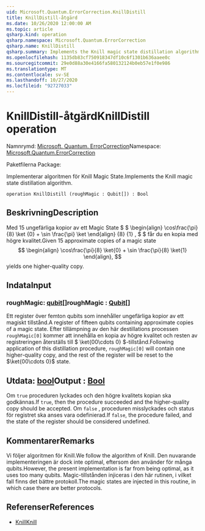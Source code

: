 ```yaml
---
uid: Microsoft.Quantum.ErrorCorrection.KnillDistill
title: KnillDistill-åtgärd
ms.date: 10/26/2020 12:00:00 AM
ms.topic: article
qsharp.kind: operation
qsharp.namespace: Microsoft.Quantum.ErrorCorrection
qsharp.name: KnillDistill
qsharp.summary: Implements the Knill magic state distillation algorithm.
ms.openlocfilehash: 1135db83cf750918347df10c6f1301b636aaee0c
ms.sourcegitcommit: 29e0d88a30e4166fa580132124b0eb57e1f0e986
ms.translationtype: MT
ms.contentlocale: sv-SE
ms.lasthandoff: 10/27/2020
ms.locfileid: "92727033"
---
```

# <a name="knilldistill-operation"></a><span data-ttu-id="24107-102">KnillDistill-åtgärd</span><span class="sxs-lookup"><span data-stu-id="24107-102">KnillDistill operation</span></span>

<span data-ttu-id="24107-103">Namnrymd: [Microsoft. Quantum. ErrorCorrection](xref:Microsoft.Quantum.ErrorCorrection)</span><span class="sxs-lookup"><span data-stu-id="24107-103">Namespace: [Microsoft.Quantum.ErrorCorrection](xref:Microsoft.Quantum.ErrorCorrection)</span></span>

<span data-ttu-id="24107-104">Paketfilerna [](https://nuget.org/packages/)</span><span class="sxs-lookup"><span data-stu-id="24107-104">Package: [](https://nuget.org/packages/)</span></span>


<span data-ttu-id="24107-105">Implementerar algoritmen för Knill Magic State.</span><span class="sxs-lookup"><span data-stu-id="24107-105">Implements the Knill magic state distillation algorithm.</span></span>

```qsharp
operation KnillDistill (roughMagic : Qubit[]) : Bool
```


## <a name="description"></a><span data-ttu-id="24107-106">Beskrivning</span><span class="sxs-lookup"><span data-stu-id="24107-106">Description</span></span>

<span data-ttu-id="24107-107">Med 15 ungefärliga kopior av ett Magic State $ $ \begin{align} \cos\frac{\pi} {8} \ket {0} + \sin \frac{\pi} \ket \end{align} {8} {1} , $ $ får du en kopia med högre kvalitet.</span><span class="sxs-lookup"><span data-stu-id="24107-107">Given 15 approximate copies of a magic state $$ \begin{align} \cos\frac{\pi}{8} \ket{0} + \sin \frac{\pi}{8} \ket{1} \end{align}, $$ yields one higher-quality copy.</span></span>

## <a name="input"></a><span data-ttu-id="24107-108">Indata</span><span class="sxs-lookup"><span data-stu-id="24107-108">Input</span></span>

### <a name="roughmagic--qubit"></a><span data-ttu-id="24107-109">roughMagic: [qubit](xref:microsoft.quantum.lang-ref.qubit)[]</span><span class="sxs-lookup"><span data-stu-id="24107-109">roughMagic : [Qubit](xref:microsoft.quantum.lang-ref.qubit)[]</span></span>

<span data-ttu-id="24107-110">Ett register över femton qubits som innehåller ungefärliga kopior av ett magiskt tillstånd.</span><span class="sxs-lookup"><span data-stu-id="24107-110">A register of fifteen qubits containing approximate copies of a magic state.</span></span> <span data-ttu-id="24107-111">Efter tillämpning av den här destillations processen `roughMagic[0]` kommer att innehålla en kopia av högre kvalitet och resten av registreringen återställs till $ \ket{00\cdots 0} $-tillstånd.</span><span class="sxs-lookup"><span data-stu-id="24107-111">Following application of this distillation procedure, `roughMagic[0]` will contain one higher-quality copy, and the rest of the register will be reset to the $\ket{00\cdots 0}$ state.</span></span>



## <a name="output--bool"></a><span data-ttu-id="24107-112">Utdata: [bool](xref:microsoft.quantum.lang-ref.bool)</span><span class="sxs-lookup"><span data-stu-id="24107-112">Output : [Bool](xref:microsoft.quantum.lang-ref.bool)</span></span>

<span data-ttu-id="24107-113">Om `true` proceduren lyckades och den högre kvalitets kopian ska godkännas.</span><span class="sxs-lookup"><span data-stu-id="24107-113">If `true`, then the procedure succeeded and the higher-quality copy should be accepted.</span></span> <span data-ttu-id="24107-114">Om `false` , proceduren misslyckades och status för registret ska anses vara odefinierad.</span><span class="sxs-lookup"><span data-stu-id="24107-114">If `false`, the procedure failed, and the state of the register should be considered undefined.</span></span>

## <a name="remarks"></a><span data-ttu-id="24107-115">Kommentarer</span><span class="sxs-lookup"><span data-stu-id="24107-115">Remarks</span></span>

<span data-ttu-id="24107-116">Vi följer algoritmen för Knill.</span><span class="sxs-lookup"><span data-stu-id="24107-116">We follow the algorithm of Knill.</span></span>
<span data-ttu-id="24107-117">Den nuvarande implementeringen är dock inte optimal, eftersom den använder för många qubits.</span><span class="sxs-lookup"><span data-stu-id="24107-117">However, the present implementation is far from being optimal, as it uses too many qubits.</span></span>
<span data-ttu-id="24107-118">Magic-tillstånden injiceras i den här rutinen, i vilket fall finns det bättre protokoll.</span><span class="sxs-lookup"><span data-stu-id="24107-118">The magic states are injected in this routine, in which case there are better protocols.</span></span>

## <a name="references"></a><span data-ttu-id="24107-119">Referenser</span><span class="sxs-lookup"><span data-stu-id="24107-119">References</span></span>

- [<span data-ttu-id="24107-120">Knill</span><span class="sxs-lookup"><span data-stu-id="24107-120">Knill</span></span>](https://arxiv.org/abs/quant-ph/0402171)